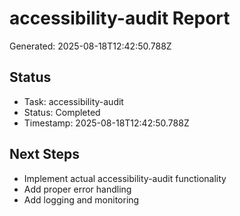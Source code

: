 # accessibility-audit Report

Generated: 2025-08-18T12:42:50.788Z

## Status
- Task: accessibility-audit
- Status: Completed
- Timestamp: 2025-08-18T12:42:50.788Z

## Next Steps
- Implement actual accessibility-audit functionality
- Add proper error handling
- Add logging and monitoring
